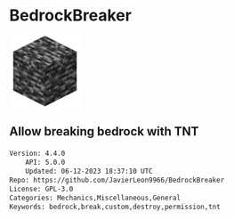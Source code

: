 # BedrockBreaker
<img src="https://raw.githubusercontent.com/JavierLeon9966/BedrockBreaker/2019e626fcfb321dc707445229f078f6770ee580/resources/Bedrock.png" width="128" height="128" />

## Allow breaking bedrock with TNT
```properties
Version: 4.4.0
    API: 5.0.0
    Updated: 06-12-2023 18:37:10 UTC
Repo: https://github.com/JavierLeon9966/BedrockBreaker
License: GPL-3.0
Categories: Mechanics,Miscellaneous,General
Keywords: bedrock,break,custom,destroy,permission,tnt
```